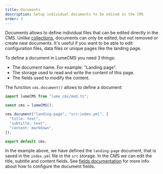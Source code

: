```yaml
---
title: Documents
description: Setup individual documents to be edited in the CMS
order: 3
---
```


Documents allows to define individual files that can be edited directly in the
CMS. Unlike [collections](collections.md), documents can only be edited, but not
removed or create new documents. It's useful if you want to be able to edit
configuration files, data files or unique pages like the landing page.

To define a document in LumeCMS you need 3 things:

- The document name. For example: "Landing page".
- The storage used to read and write the content of this page.
- The fields used to modify the content.

The function `cms.document()` allows to define a document:

```ts
import lumeCMS from "lume_cms/mod.ts";

const cms = lumeCMS();

cms.document("landing-page", "src:index.yml", [
  "title: text",
  "subtitle: text",
  "content: markdown",
]);

export default cms;
```

In the example above, we have defined the `landing-page` document, that is saved
in the `index.yml` file in the `src` storage. In the CMS we can edit the title,
subtitle and content fields. See [fields documentation](./fields.md) for more
info about how to configure the document fields.

